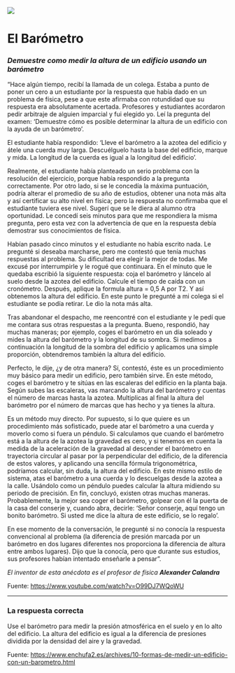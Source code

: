 ![](https://static2.lot-art.com/public/upl/63/Hollandse-eiken-bestoken-barometer-omstreeks-1920-51_1589298554_3734.jpg)

# El Barómetro
### _Demuestre como medir la altura de un edificio usando un barómetro_

“Hace algún tiempo, recibí la llamada de un colega. Estaba a punto de poner un cero a un estudiante por la respuesta que había dado en un problema de física, pese a que este afirmaba con rotundidad que su respuesta era absolutamente acertada. Profesores y estudiantes acordaron pedir arbitraje de alguien imparcial y fui elegido yo. Leí la pregunta del examen: ‘Demuestre cómo es posible determinar la altura de un edificio con la ayuda de un barómetro’.

El estudiante había respondido: ‘Lleve el barómetro a la azotea del edificio y átele una cuerda muy larga. Descuélguelo hasta la base del edificio, marque y mida. La longitud de la cuerda es igual a la longitud del edificio’.

Realmente, el estudiante había planteado un serio problema con la resolución del ejercicio, porque había respondido a la pregunta correctamente. Por otro lado, si se le concedía la máxima puntuación, podría alterar el promedio de su año de estudios, obtener una nota más alta y así certificar su alto nivel en física; pero la respuesta no confirmaba que el estudiante tuviera ese nivel. Sugerí que se le diera al alumno otra oportunidad. Le concedí seis minutos para que me respondiera la misma pregunta, pero esta vez con la advertencia de que en la respuesta debía demostrar sus conocimientos de física.

Habían pasado cinco minutos y el estudiante no había escrito nada. Le pregunté si deseaba marcharse, pero me contestó que tenía muchas respuestas al problema. Su dificultad era elegir la mejor de todas. Me excusé por interrumpirle y le rogué que continuara. En el minuto que le quedaba escribió la siguiente respuesta: coja el barómetro y láncelo al suelo desde la azotea del edificio. Calcule el tiempo de caída con un cronómetro. Después, aplique la formula altura = 0,5 A por T2. Y así obtenemos la altura del edificio. En este punto le pregunté a mi colega si el estudiante se podía retirar. Le dio la nota más alta.

Tras abandonar el despacho, me reencontré con el estudiante y le pedí que me contara sus otras respuestas a la pregunta. Bueno, respondió, hay muchas maneras; por ejemplo, coges el barómetro en un día soleado y mides la altura del barómetro y la longitud de su sombra. Si medimos a continuación la longitud de la sombra del edificio y aplicamos una simple proporción, obtendremos también la altura del edificio.

Perfecto, le dije, ¿y de otra manera? Sí, contestó, éste es un procedimiento muy básico para medir un edificio, pero también sirve. En este método, coges el barómetro y te sitúas en las escaleras del edificio en la planta baja. Según subes las escaleras, vas marcando la altura del barómetro y cuentas el número de marcas hasta la azotea. Multiplicas al final la altura del barómetro por el número de marcas que has hecho y ya tienes la altura.

Es un método muy directo. Por supuesto, si lo que quiere es un procedimiento más sofisticado, puede atar el barómetro a una cuerda y moverlo como si fuera un péndulo. Si calculamos que cuando el barómetro está a la altura de la azotea la gravedad es cero, y si tenemos en cuenta la medida de la aceleración de la gravedad al descender el barómetro en trayectoria circular al pasar por la perpendicular del edificio, de la diferencia de estos valores, y aplicando una sencilla fórmula trigonométrica, podríamos calcular, sin duda, la altura del edificio. En este mismo estilo de sistema, atas el barómetro a una cuerda y lo descuelgas desde la azotea a la calle. Usándolo como un péndulo puedes calcular la altura midiendo su periodo de precisión. En fin, concluyó, existen otras muchas maneras. Probablemente, la mejor sea coger el barómetro, golpear con él la puerta de la casa del conserje y, cuando abra, decirle: ‘Señor conserje, aquí tengo un bonito barómetro. Si usted me dice la altura de este edificio, se lo regalo’.

En ese momento de la conversación, le pregunté si no conocía la respuesta convencional al problema (la diferencia de presión marcada por un barómetro en dos lugares diferentes nos proporciona la diferencia de altura entre ambos lugares). Dijo que la conocía, pero que durante sus estudios, sus profesores habían intentado enseñarle a pensar”.

_El inventor de esta anécdota es el profesor de física **Alexander Calandra**_

Fuente: https://www.youtube.com/watch?v=O99DJ7WQoWU

____

### La respuesta correcta
Use el barómetro para medir la presión atmosférica en el suelo y en lo alto del edificio. La altura del edificio es igual a la diferencia de presiones dividida por la densidad del aire y la gravedad.

Fuente: https://www.enchufa2.es/archives/10-formas-de-medir-un-edificio-con-un-barometro.html